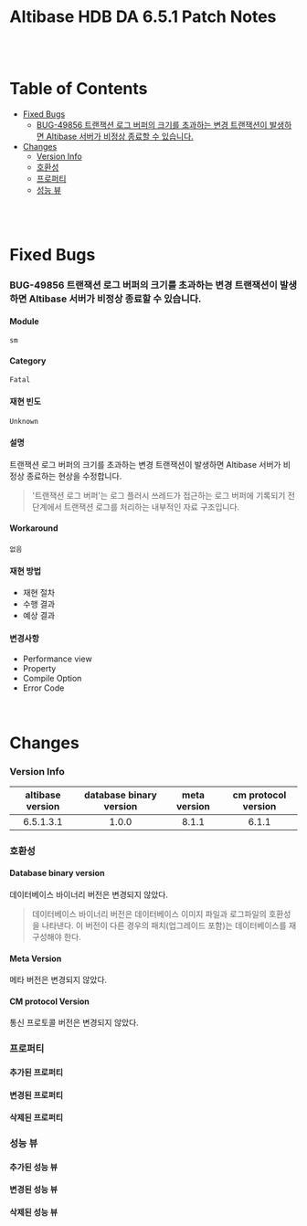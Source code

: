 # Altibase HDB DA 6.5.1 Patch Notes

<br/>

<br/>



# Table of Contents 

<!-- START doctoc generated TOC please keep comment here to allow auto update -->
<!-- DON'T EDIT THIS SECTION, INSTEAD RE-RUN doctoc TO UPDATE -->

- [Fixed Bugs](#fixed-bugs)
    - [BUG-49856 트랜잭션 로그 버퍼의 크기를 초과하는 변경 트랜잭션이 발생하면 Altibase 서버가 비정상 종료할 수 있습니다.](#bug-49856트랜잭션-로그-버퍼의-크기를-초과하는-변경-트랜잭션이-발생하면-altibase-서버가-비정상-종료할-수-있습니다)
- [Changes](#changes)
    - [Version Info](#version-info)
    - [호환성](#%ED%98%B8%ED%99%98%EC%84%B1)
    - [프로퍼티](#%ED%94%84%EB%A1%9C%ED%8D%BC%ED%8B%B0)
    - [성능 뷰](#%EC%84%B1%EB%8A%A5-%EB%B7%B0)

<!-- END doctoc generated TOC please keep comment here to allow auto update -->

<br/>

<br/>

Fixed Bugs
==========

### BUG-49856 트랜잭션 로그 버퍼의 크기를 초과하는 변경 트랜잭션이 발생하면 Altibase 서버가 비정상 종료할 수 있습니다.

#### Module

`sm`

#### Category

`Fatal`

#### 재현 빈도

`Unknown`

#### 설명

트랜잭션 로그 버퍼의 크기를 초과하는 변경 트랜잭션이 발생하면 Altibase 서버가 비정상 종료하는 현상을 수정합니다. 

> '트랜잭션 로그 버퍼'는 로그 플러시 쓰레드가 접근하는 로그 버퍼에 기록되기 전 단계에서 트랜잭션 로그를 처리하는 내부적인 자료 구조입니다.

#### Workaround

`없음`

#### 재현 방법

-   재현 절차
-   수행 결과
-   예상 결과

#### 변경사항

-   Performance view
-   Property
-   Compile Option
-   Error Code

<br/>

Changes
=======

### Version Info

| altibase version | database binary version | meta version | cm protocol version |
| :--------------: | :---------------------: | :----------: | :-----------------: |
|    6.5.1.3.1     |          1.0.0          |    8.1.1     |        6.1.1        |

### 호환성

#### Database binary version

데이터베이스 바이너리 버전은 변경되지 않았다.

> 데이터베이스 바이너리 버전은 데이터베이스 이미지 파일과 로그파일의 호환성을 나타낸다. 이 버전이 다른 경우의 패치(업그레이드 포함)는 데이터베이스를 재구성해야 한다.

#### Meta Version

메타 버전은 변경되지 않았다.

#### CM protocol Version

통신 프로토콜 버전은 변경되지 않았다.



### 프로퍼티

#### 추가된 프로퍼티

#### 변경된 프로퍼티

#### 삭제된 프로퍼티

### 성능 뷰

#### 추가된 성능 뷰

#### 변경된 성능 뷰

#### 삭제된 성능 뷰

